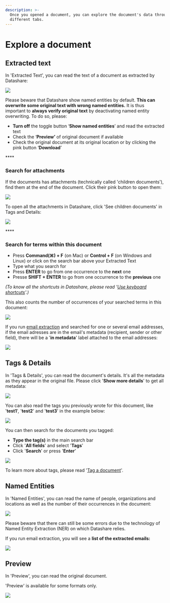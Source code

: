 ```yaml
---
description: >-
  Once you opened a document, you can explore the document's data through
  different tabs.
---
```


# Explore a document

## Extracted text

In 'Extracted Text', you can read the text of a document as extracted by Datashare:

![](../.gitbook/assets/ET.png)

Please beware that Datashare show named entities by default. **This can overwrite some original text with wrong named entities.** It is thus important to **always verify original text** by deactivating named entity overwriting. To do so, please:

* **Turn off** the toggle button ‘**Show named entities**’ and read the extracted text
* Check the ‘**Preview’** of original document if available
* Check the original document at its original location or by clicking the pink button ‘**Download**’

\*\*\*\*

### **Search for attachments**

If the documents has attachments (technically called 'children documents'), find them at the end of the document. Click their pink button to open them:

![](<../.gitbook/assets/Screenshot 2019-10-11 at 16.03.06.png>)

To open all the attachments in Datashare, click 'See children documents' in Tags and Details:

![](<../.gitbook/assets/Screenshot 2019-10-11 at 16.07.13.png>)

\*\*\*\*

### **Search for terms within this document**

* Press **Command(⌘) + F** (on Mac) or **Control + F** (on Windows and Linux) or click on the search bar above your Extracted Text
* Type what you search for
* Press **ENTER** to go from one occurrence to the **next** one
* Presse **SHIFT + ENTER** to go from one occurrence to the **previous** one

_(To know all the shortcuts in Datashare, please read '_[_Use keyboard shortcuts_](https://icij.gitbook.io/datashare/all/use-keyboard-shortcuts)_'.)_

This also counts the number of occurrences of your searched terms in this document:

![](<../.gitbook/assets/Find F.png>)

If you run [email extraction](https://icij.gitbook.io/datashare/all/analyze-documents#extract-email-addresses) and searched for one or several email addresses, if the email adresses are in the email's metadata (recipient, sender or other field), there will be a '**in metadata**' label attached to the email addresses:

![](<../.gitbook/assets/in metadata.png>)

## **Tags & Details**

In 'Tags & Details', you can read the document's details. It's all the metadata as they appear in the original file. Please click '**Show more details**' to get all metadata:

![](<../.gitbook/assets/T and D.png>)

You can also read the tags you previously wrote for this document, like '**test1**', '**test2**' and '**test3**' in the example below:

![](../.gitbook/assets/Tags.png)

You can then search for the documents you tagged:

* **Type the tag(s)** in the main search bar
* Click '**All fields**' and select '**Tags**'
* Click '**Search**' or press '**Enter**'

![](<../.gitbook/assets/Search tags.png>)

To learn more about tags, please read '[Tag a document](https://icij.gitbook.io/datashare/all/tag-documents)'.

## **Named Entities**

In 'Named Entities', you can read the name of people, organizations and locations as well as the number of their occurrences in the document:

![](<../.gitbook/assets/Named entities tab.png>)

Please beware that there can still be some errors due to the technology of Named Entity Extraction (NER) on which Datashare relies.

If you run email extraction, you will see a **list of the extracted emails:**

![](<../.gitbook/assets/Email list.png>)

## **Preview**

In 'Preview', you can read the original document.

'Preview' is available for some formats only.

![](<../.gitbook/assets/Preview tab.png>)
